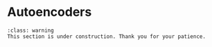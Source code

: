 # Autoencoders

```{admonition} Coming soon
:class: warning
This section is under construction. Thank you for your patience.
```